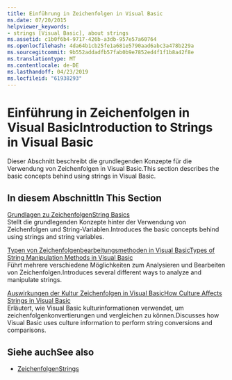 ```yaml
---
title: Einführung in Zeichenfolgen in Visual Basic
ms.date: 07/20/2015
helpviewer_keywords:
- strings [Visual Basic], about strings
ms.assetid: c1b0f6b4-9717-426b-a3db-957e57a60764
ms.openlocfilehash: 4da64b1cb25fe1a681e5790aad6abc3a478b229a
ms.sourcegitcommit: 9b552addadfb57fab0b9e7852ed4f1f1b8a42f8e
ms.translationtype: MT
ms.contentlocale: de-DE
ms.lasthandoff: 04/23/2019
ms.locfileid: "61938293"
---
```

# <a name="introduction-to-strings-in-visual-basic"></a><span data-ttu-id="1244a-102">Einführung in Zeichenfolgen in Visual Basic</span><span class="sxs-lookup"><span data-stu-id="1244a-102">Introduction to Strings in Visual Basic</span></span>
<span data-ttu-id="1244a-103">Dieser Abschnitt beschreibt die grundlegenden Konzepte für die Verwendung von Zeichenfolgen in Visual Basic.</span><span class="sxs-lookup"><span data-stu-id="1244a-103">This section describes the basic concepts behind using strings in Visual Basic.</span></span>  
  
## <a name="in-this-section"></a><span data-ttu-id="1244a-104">In diesem Abschnitt</span><span class="sxs-lookup"><span data-stu-id="1244a-104">In This Section</span></span>  
 [<span data-ttu-id="1244a-105">Grundlagen zu Zeichenfolgen</span><span class="sxs-lookup"><span data-stu-id="1244a-105">String Basics</span></span>](../../../../visual-basic/programming-guide/language-features/strings/string-basics.md)  
 <span data-ttu-id="1244a-106">Stellt die grundlegenden Konzepte hinter der Verwendung von Zeichenfolgen und String-Variablen.</span><span class="sxs-lookup"><span data-stu-id="1244a-106">Introduces the basic concepts behind using strings and string variables.</span></span>  
  
 [<span data-ttu-id="1244a-107">Typen von Zeichenfolgenbearbeitungsmethoden in Visual Basic</span><span class="sxs-lookup"><span data-stu-id="1244a-107">Types of String Manipulation Methods in Visual Basic</span></span>](../../../../visual-basic/programming-guide/language-features/strings/types-of-string-manipulation-methods.md)  
 <span data-ttu-id="1244a-108">Führt mehrere verschiedene Möglichkeiten zum Analysieren und Bearbeiten von Zeichenfolgen.</span><span class="sxs-lookup"><span data-stu-id="1244a-108">Introduces several different ways to analyze and manipulate strings.</span></span>  
  
 [<span data-ttu-id="1244a-109">Auswirkungen der Kultur Zeichenfolgen in Visual Basic</span><span class="sxs-lookup"><span data-stu-id="1244a-109">How Culture Affects Strings in Visual Basic</span></span>](../../../../visual-basic/programming-guide/language-features/strings/how-culture-affects-strings.md)  
 <span data-ttu-id="1244a-110">Erläutert, wie Visual Basic kulturinformationen verwendet, um zeichenfolgenkonvertierungen und vergleichen zu können.</span><span class="sxs-lookup"><span data-stu-id="1244a-110">Discusses how Visual Basic uses culture information to perform string conversions and comparisons.</span></span>  
  
## <a name="see-also"></a><span data-ttu-id="1244a-111">Siehe auch</span><span class="sxs-lookup"><span data-stu-id="1244a-111">See also</span></span>

- [<span data-ttu-id="1244a-112">Zeichenfolgen</span><span class="sxs-lookup"><span data-stu-id="1244a-112">Strings</span></span>](../../../../visual-basic/programming-guide/language-features/strings/index.md)
